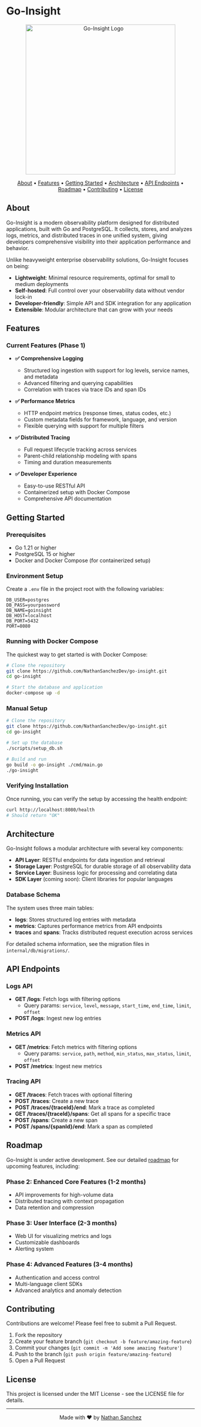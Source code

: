 # Go-Insight

<p align="center">
  <img src="https://github.com/user-attachments/assets/149f2e32-daad-4222-a705-df80332b1738" alt="Go-Insight Logo" width="400" height="400">
</p>

<p align="center">
  <a href="#about">About</a> •
  <a href="#features">Features</a> •
  <a href="#getting-started">Getting Started</a> •
  <a href="#architecture">Architecture</a> •
  <a href="#api-endpoints">API Endpoints</a> •
  <a href="#roadmap">Roadmap</a> •
  <a href="#contributing">Contributing</a> •
  <a href="#license">License</a>
</p>

## About
Go-Insight is a modern observability platform designed for distributed applications, built with Go and PostgreSQL. It collects, stores, and analyzes logs, metrics, and distributed traces in one unified system, giving developers comprehensive visibility into their application performance and behavior.

Unlike heavyweight enterprise observability solutions, Go-Insight focuses on being:

- **Lightweight**: Minimal resource requirements, optimal for small to medium deployments
- **Self-hosted**: Full control over your observability data without vendor lock-in
- **Developer-friendly**: Simple API and SDK integration for any application
- **Extensible**: Modular architecture that can grow with your needs

## Features

### Current Features (Phase 1)

- **✅ Comprehensive Logging**
  - Structured log ingestion with support for log levels, service names, and metadata
  - Advanced filtering and querying capabilities
  - Correlation with traces via trace IDs and span IDs

- **✅ Performance Metrics**
  - HTTP endpoint metrics (response times, status codes, etc.)
  - Custom metadata fields for framework, language, and version
  - Flexible querying with support for multiple filters

- **✅ Distributed Tracing**
  - Full request lifecycle tracking across services
  - Parent-child relationship modeling with spans
  - Timing and duration measurements

- **✅ Developer Experience**
  - Easy-to-use RESTful API
  - Containerized setup with Docker Compose
  - Comprehensive API documentation

## Getting Started

### Prerequisites

- Go 1.21 or higher
- PostgreSQL 15 or higher
- Docker and Docker Compose (for containerized setup)

### Environment Setup

Create a `.env` file in the project root with the following variables:

```
DB_USER=postgres
DB_PASS=yourpassword
DB_NAME=goinsight
DB_HOST=localhost
DB_PORT=5432
PORT=8080
```

### Running with Docker Compose

The quickest way to get started is with Docker Compose:

```bash
# Clone the repository
git clone https://github.com/NathanSanchezDev/go-insight.git
cd go-insight

# Start the database and application
docker-compose up -d
```

### Manual Setup

```bash
# Clone the repository
git clone https://github.com/NathanSanchezDev/go-insight.git
cd go-insight

# Set up the database
./scripts/setup_db.sh

# Build and run
go build -o go-insight ./cmd/main.go
./go-insight
```

### Verifying Installation

Once running, you can verify the setup by accessing the health endpoint:

```bash
curl http://localhost:8080/health
# Should return "OK"
```

## Architecture

Go-Insight follows a modular architecture with several key components:

- **API Layer**: RESTful endpoints for data ingestion and retrieval
- **Storage Layer**: PostgreSQL for durable storage of all observability data
- **Service Layer**: Business logic for processing and correlating data
- **SDK Layer** (coming soon): Client libraries for popular languages

### Database Schema

The system uses three main tables:

- **logs**: Stores structured log entries with metadata
- **metrics**: Captures performance metrics from API endpoints
- **traces** and **spans**: Tracks distributed request execution across services

For detailed schema information, see the migration files in `internal/db/migrations/`.

## API Endpoints

### Logs API

- **GET /logs**: Fetch logs with filtering options
  - Query params: `service`, `level`, `message`, `start_time`, `end_time`, `limit`, `offset`
- **POST /logs**: Ingest new log entries

### Metrics API

- **GET /metrics**: Fetch metrics with filtering options
  - Query params: `service`, `path`, `method`, `min_status`, `max_status`, `limit`, `offset`
- **POST /metrics**: Ingest new metrics

### Tracing API

- **GET /traces**: Fetch traces with optional filtering
- **POST /traces**: Create a new trace
- **POST /traces/{traceId}/end**: Mark a trace as completed
- **GET /traces/{traceId}/spans**: Get all spans for a specific trace
- **POST /spans**: Create a new span
- **POST /spans/{spanId}/end**: Mark a span as completed

## Roadmap

Go-Insight is under active development. See our detailed [roadmap](roadmap.md) for upcoming features, including:

### Phase 2: Enhanced Core Features (1-2 months)
- API improvements for high-volume data
- Distributed tracing with context propagation
- Data retention and compression

### Phase 3: User Interface (2-3 months)
- Web UI for visualizing metrics and logs
- Customizable dashboards
- Alerting system

### Phase 4: Advanced Features (3-4 months)
- Authentication and access control
- Multi-language client SDKs
- Advanced analytics and anomaly detection

## Contributing

Contributions are welcome! Please feel free to submit a Pull Request.

1. Fork the repository
2. Create your feature branch (`git checkout -b feature/amazing-feature`)
3. Commit your changes (`git commit -m 'Add some amazing feature'`)
4. Push to the branch (`git push origin feature/amazing-feature`)
5. Open a Pull Request

## License

This project is licensed under the MIT License - see the LICENSE file for details.

---

<p align="center">
  Made with ❤️ by <a href="https://github.com/NathanSanchezDev">Nathan Sanchez</a>
</p>
